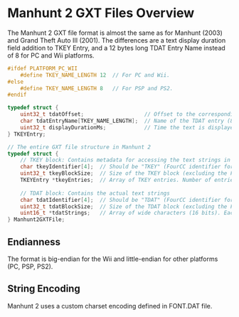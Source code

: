 # Manhunt 2 GXT Files Overview

The Manhunt 2 GXT file format is almost the same as for Manhunt (2003) and Grand Theft Auto III (2001). The differences are a text display duration field addition to TKEY Entry, and a 12 bytes long TDAT Entry Name instead of 8 for PC and Wii platforms.

```c
#ifdef PLATFORM_PC_WII
    #define TKEY_NAME_LENGTH 12  // For PC and Wii.
#else
    #define TKEY_NAME_LENGTH 8   // For PSP and PS2.
#endif

typedef struct {
    uint32_t tdatOffset;                   // Offset to the corresponding TDAT entry (relative to the start of the TDAT block).
    char tdatEntryName[TKEY_NAME_LENGTH];  // Name of the TDAT entry (8 or 12 bytes depending on platform).
    uint32_t displayDurationMs;            // Time the text is displayed in milliseconds.
} TKEYEntry;

// The entire GXT file structure in Manhunt 2
typedef struct {
    // TKEY block: Contains metadata for accessing the text strings in TDAT
    char tkeyIdentifier[4];  // Should be "TKEY" (FourCC identifier for the TKEY block).
    uint32_t tkeyBlockSize;  // Size of the TKEY block (excluding the FourCC and this field).
    TKEYEntry *tkeyEntries;  // Array of TKEY entries. Number of entries = tkeyBlockSize / sizeof(TKEYEntry).
    
    // TDAT block: Contains the actual text strings
    char tdatIdentifier[4];  // Should be "TDAT" (FourCC identifier for the TDAT block).
    uint32_t tdatBlockSize;  // Size of the TDAT block (excluding the FourCC and this field).
    uint16_t *tdatStrings;   // Array of wide characters (16 bits). Each string is null-terminated (0x0000).
} Manhunt2GXTFile;
```

## Endianness
The format is big-endian for the Wii and little-endian for other platforms (PC, PSP, PS2).

## String Encoding
Manhunt 2 uses a custom charset encoding defined in FONT.DAT file. 
